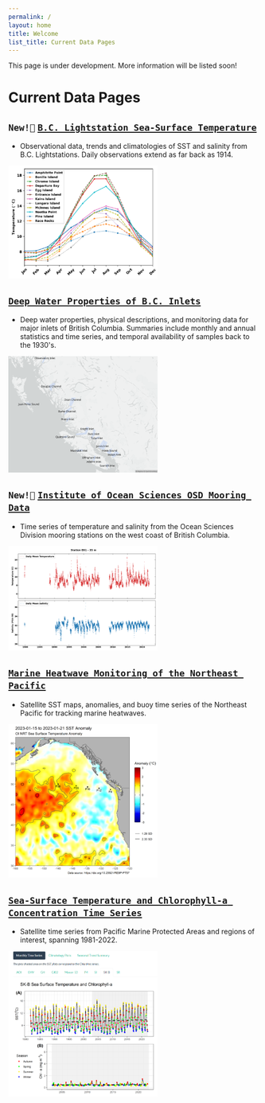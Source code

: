 ```yaml
---
permalink: /
layout: home
title: Welcome
list_title: Current Data Pages
---
```


This page is under development. More information will be listed soon!

# Current Data Pages

## `New!📣` [`B.C. Lightstation Sea-Surface Temperature`](https://ios-osd-dpg.github.io/bc_lightstation_sst/)

* Observational data, trends and climatologies of SST and salinity from B.C. Lightstations. Daily observations extend as far back as 1914.

<a target="_blank" href="images/Lightstation_SST_Clim.png">
<img src="images/Lightstation_SST_Clim.png" alt="Monthly Climatology of sea surface temperature collected at BC Lightstations" width="300"/>
</a>

## [`Deep Water Properties of B.C. Inlets`](https://ios-osd-dpg.github.io/bc-inlets/)

*  Deep water properties, physical descriptions, and monitoring data for major inlets of British Columbia. Summaries include monthly and annual statistics and time series, and temporal availability of samples back to the 1930's. 

<a target="_blank" href="images/all-inlets-map.png">
<img src="images/all-inlets-map.png" alt="Map of B.C. inlets on deep water properties monitoring page" width="300"/>
</a>

## `New!📣` [`Institute of Ocean Sciences OSD Mooring Data`](https://ios-osd-dpg.github.io/mooring_data_page/) 

* Time series of temperature and salinity from the Ocean Sciences Division mooring stations on the west coast of British Columbia.

<a target="_blank" href="images/Moorings_snapshot.png">
<img src="images/Moorings_snapshot.png" alt="Screencap of mooring data plot" width="300"/>
</a>

## [`Marine Heatwave Monitoring of the Northeast Pacific`](https://github.com/BIO-RSG/Pacific_SST_NRT_Monitoring) 

* Satellite SST maps, anomalies, and buoy time series of the Northeast Pacific for tracking marine heatwaves.

<a target="_blank" href="images/screencap_sst_nrt.png">
<img src="images/screencap_sst_nrt.png" alt="Screencap of near-realtime sea surface temperature" width="300"/>
</a>

## [`Sea-Surface Temperature and Chlorophyll-a Concentration Time Series`](https://ios-osd-dpg.github.io/SST_Chla_Report.html)

* Satellite time series from Pacific Marine Protected Areas and regions of interest, spanning 1981-2022.

<a target="_blank" href="images/screencap_sst_chla.png">
<img src="images/screencap_sst_chla.png" alt="Screencap of sea surface temperature and chlorophyll-a time series" width="300"/>
</a>

